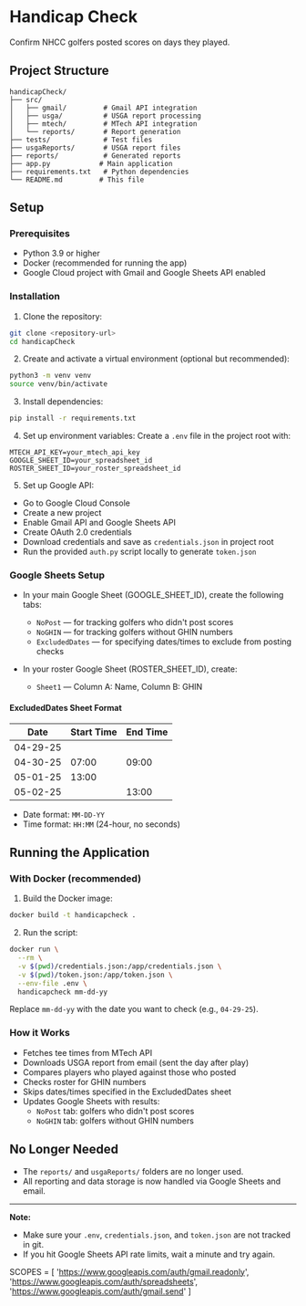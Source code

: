 # Handicap Check

Confirm NHCC golfers posted scores on days they played.

## Project Structure
```
handicapCheck/
├── src/
│   ├── gmail/         # Gmail API integration
│   ├── usga/          # USGA report processing
│   ├── mtech/         # MTech API integration
│   └── reports/       # Report generation
├── tests/             # Test files
├── usgaReports/       # USGA report files
├── reports/           # Generated reports
├── app.py            # Main application
├── requirements.txt   # Python dependencies
└── README.md         # This file
```

## Setup

### Prerequisites
- Python 3.9 or higher
- Docker (recommended for running the app)
- Google Cloud project with Gmail and Google Sheets API enabled

### Installation

1. Clone the repository:
```bash
git clone <repository-url>
cd handicapCheck
```

2. Create and activate a virtual environment (optional but recommended):
```bash
python3 -m venv venv
source venv/bin/activate
```

3. Install dependencies:
```bash
pip install -r requirements.txt
```

4. Set up environment variables:
Create a `.env` file in the project root with:
```
MTECH_API_KEY=your_mtech_api_key
GOOGLE_SHEET_ID=your_spreadsheet_id
ROSTER_SHEET_ID=your_roster_spreadsheet_id
```

5. Set up Google API:
- Go to Google Cloud Console
- Create a new project
- Enable Gmail API and Google Sheets API
- Create OAuth 2.0 credentials
- Download credentials and save as `credentials.json` in project root
- Run the provided `auth.py` script locally to generate `token.json`

### Google Sheets Setup

- In your main Google Sheet (GOOGLE_SHEET_ID), create the following tabs:
    - `NoPost` — for tracking golfers who didn't post scores
    - `NoGHIN` — for tracking golfers without GHIN numbers
    - `ExcludedDates` — for specifying dates/times to exclude from posting checks

- In your roster Google Sheet (ROSTER_SHEET_ID), create:
    - `Sheet1` — Column A: Name, Column B: GHIN

#### ExcludedDates Sheet Format

| Date      | Start Time | End Time |
|-----------|------------|----------|
| 04-29-25  |            |          |  ← Exclude entire day
| 04-30-25  | 07:00      | 09:00    |  ← Exclude 7-9 AM
| 05-01-25  | 13:00      |          |  ← Exclude after 1 PM
| 05-02-25  |            | 13:00    |  ← Exclude before 1 PM

- Date format: `MM-DD-YY`
- Time format: `HH:MM` (24-hour, no seconds)

## Running the Application

### With Docker (recommended)

1. Build the Docker image:
```bash
docker build -t handicapcheck .
```

2. Run the script:
```bash
docker run \
  --rm \
  -v $(pwd)/credentials.json:/app/credentials.json \
  -v $(pwd)/token.json:/app/token.json \
  --env-file .env \
  handicapcheck mm-dd-yy
```
Replace `mm-dd-yy` with the date you want to check (e.g., `04-29-25`).

### How it Works

- Fetches tee times from MTech API
- Downloads USGA report from email (sent the day after play)
- Compares players who played against those who posted
- Checks roster for GHIN numbers
- Skips dates/times specified in the ExcludedDates sheet
- Updates Google Sheets with results:
    - `NoPost` tab: golfers who didn't post scores
    - `NoGHIN` tab: golfers without GHIN numbers

## No Longer Needed

- The `reports/` and `usgaReports/` folders are no longer used.
- All reporting and data storage is now handled via Google Sheets and email.

---

**Note:**  
- Make sure your `.env`, `credentials.json`, and `token.json` are not tracked in git.
- If you hit Google Sheets API rate limits, wait a minute and try again.

SCOPES = [
    'https://www.googleapis.com/auth/gmail.readonly',
    'https://www.googleapis.com/auth/spreadsheets',
    'https://www.googleapis.com/auth/gmail.send'
]